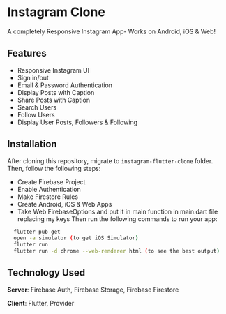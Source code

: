 # Instagram Clone

A completely Responsive Instagram App- Works on Android, iOS & Web! 

## Features
- Responsive Instagram UI
- Sign in/out
- Email & Password Authentication
- Display Posts with Caption
- Share Posts with Caption
- Search Users
- Follow Users
- Display User Posts, Followers & Following


## Installation
After cloning this repository, migrate to ```instagram-flutter-clone``` folder. Then, follow the following steps:
- Create Firebase Project
- Enable Authentication
- Make Firestore Rules
- Create Android, iOS & Web Apps
- Take Web FirebaseOptions and put it in main function in main.dart file replacing my keys
Then run the following commands to run your app:
```bash
  flutter pub get
  open -a simulator (to get iOS Simulator)
  flutter run
  flutter run -d chrome --web-renderer html (to see the best output)
```

## Technology Used
**Server**: Firebase Auth, Firebase Storage, Firebase Firestore

**Client**: Flutter, Provider


